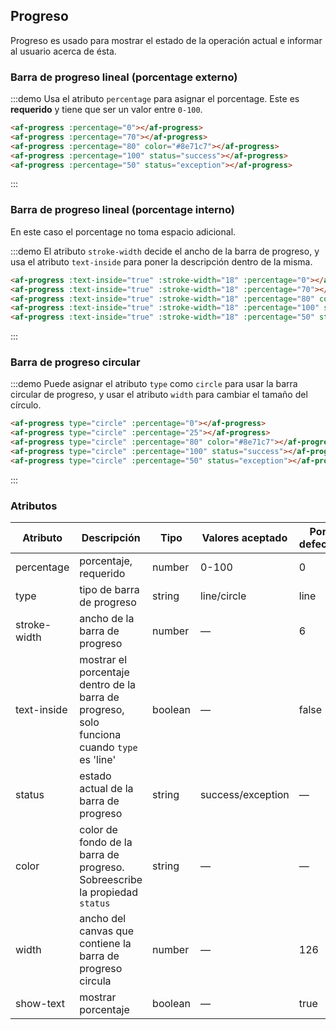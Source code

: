 <style>
  .demo-box.demo-progress {
    .el-progress--line {
      margin-bottom: 15px;
      width: 350px;
    }
    .el-progress--circle {
      margin-right: 15px;
    }
  }
</style>
## Progreso
Progreso es usado para mostrar el estado de la operación actual e informar al usuario acerca de ésta.

### Barra de progreso lineal (porcentage externo)

:::demo Usa el atributo `percentage` para asignar el porcentage. Este es **requerido** y tiene que ser un valor entre `0-100`.
```html
<af-progress :percentage="0"></af-progress>
<af-progress :percentage="70"></af-progress>
<af-progress :percentage="80" color="#8e71c7"></af-progress>
<af-progress :percentage="100" status="success"></af-progress>
<af-progress :percentage="50" status="exception"></af-progress>
```
:::

### Barra de progreso lineal (porcentage interno)
En este caso el porcentage no toma espacio adicional.

:::demo El atributo `stroke-width` decide el ancho de la barra de progreso, y usa el atributo `text-inside` para poner la descripción dentro de la misma.
```html
<af-progress :text-inside="true" :stroke-width="18" :percentage="0"></af-progress>
<af-progress :text-inside="true" :stroke-width="18" :percentage="70"></af-progress>
<af-progress :text-inside="true" :stroke-width="18" :percentage="80" color="rgba(142, 113, 199, 0.7)"></af-progress>
<af-progress :text-inside="true" :stroke-width="18" :percentage="100" status="success"></af-progress>
<af-progress :text-inside="true" :stroke-width="18" :percentage="50" status="exception"></af-progress>
```
:::

### Barra de progreso circular

:::demo Puede asignar el atributo `type` como `circle` para usar la barra circular de progreso, y usar el atributo `width` para cambiar el tamaño del círculo.
```html
<af-progress type="circle" :percentage="0"></af-progress>
<af-progress type="circle" :percentage="25"></af-progress>
<af-progress type="circle" :percentage="80" color="#8e71c7"></af-progress>
<af-progress type="circle" :percentage="100" status="success"></af-progress>
<af-progress type="circle" :percentage="50" status="exception"></af-progress>
```
:::

### Atributos
| Atributo     | Descripción                              | Tipo    | Valores aceptado  | Por defecto |
| ------------ | ---------------------------------------- | ------- | ----------------- | ----------- |
| percentage   | porcentaje, requerido                    | number  | 0-100             | 0           |
| type         | tipo de barra de progreso                | string  | line/circle       | line        |
| stroke-width | ancho de la barra de progreso            | number  | —                 | 6           |
| text-inside  | mostrar el porcentaje dentro de la barra de progreso, solo funciona cuando `type` es 'line' | boolean | —                 | false       |
| status       | estado actual de la barra de progreso    | string  | success/exception | —           |
| color        | color de fondo de la barra de progreso. Sobreescribe la propiedad `status` | string     | — |       — |
| width        | ancho del canvas que contiene la barra de progreso circula | number  | —                 | 126         |
| show-text    | mostrar porcentaje                       | boolean | —                 | true        |
